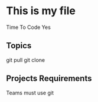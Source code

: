 # This is my file
Time To Code
Yes

## Topics
git pull
git clone

## Projects Requirements

Teams must use git
